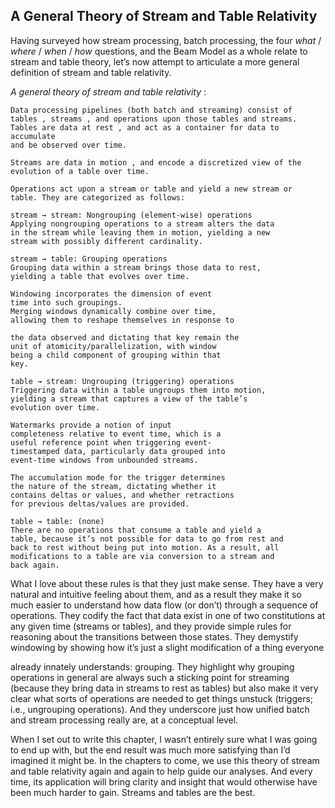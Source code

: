   ## A General Theory of Stream and Table Relativity

Having surveyed how stream processing, batch processing, the four
_what_ / _where_ / _when_ / _how_ questions, and the Beam Model as a whole relate to
stream and table theory, let’s now attempt to articulate a more general
definition of stream and table relativity.

_A general theory of stream and table relativity_ :

```
Data processing pipelines (both batch and streaming) consist of
tables , streams , and operations upon those tables and streams.
Tables are data at rest , and act as a container for data to accumulate
and be observed over time.
```
```
Streams are data in motion , and encode a discretized view of the
evolution of a table over time.
```
```
Operations act upon a stream or table and yield a new stream or
table. They are categorized as follows:
```
```
stream → stream: Nongrouping (element-wise) operations
Applying nongrouping operations to a stream alters the data
in the stream while leaving them in motion, yielding a new
stream with possibly different cardinality.
```
```
stream → table: Grouping operations
Grouping data within a stream brings those data to rest,
yielding a table that evolves over time.
```
```
Windowing incorporates the dimension of event
time into such groupings.
Merging windows dynamically combine over time,
allowing them to reshape themselves in response to
```

```
the data observed and dictating that key remain the
unit of atomicity/parallelization, with window
being a child component of grouping within that
key.
```
```
table → stream: Ungrouping (triggering) operations
Triggering data within a table ungroups them into motion,
yielding a stream that captures a view of the table’s
evolution over time.
```
```
Watermarks provide a notion of input
completeness relative to event time, which is a
useful reference point when triggering event-
timestamped data, particularly data grouped into
event-time windows from unbounded streams.
```
```
The accumulation mode for the trigger determines
the nature of the stream, dictating whether it
contains deltas or values, and whether retractions
for previous deltas/values are provided.
```
```
table → table: (none)
There are no operations that consume a table and yield a
table, because it’s not possible for data to go from rest and
back to rest without being put into motion. As a result, all
modifications to a table are via conversion to a stream and
back again.
```
What I love about these rules is that they just make sense. They have a very
natural and intuitive feeling about them, and as a result they make it so much
easier to understand how data flow (or don’t) through a sequence of
operations. They codify the fact that data exist in one of two constitutions at
any given time (streams or tables), and they provide simple rules for
reasoning about the transitions between those states. They demystify
windowing by showing how it’s just a slight modification of a thing everyone


already innately understands: grouping. They highlight why grouping
operations in general are always such a sticking point for streaming (because
they bring data in streams to rest as tables) but also make it very clear what
sorts of operations are needed to get things unstuck (triggers; i.e., ungrouping
operations). And they underscore just how unified batch and stream
processing really are, at a conceptual level.

When I set out to write this chapter, I wasn’t entirely sure what I was going to
end up with, but the end result was much more satisfying than I’d imagined it
might be. In the chapters to come, we use this theory of stream and table
relativity again and again to help guide our analyses. And every time, its
application will bring clarity and insight that would otherwise have been
much harder to gain. Streams and tables are the best.


